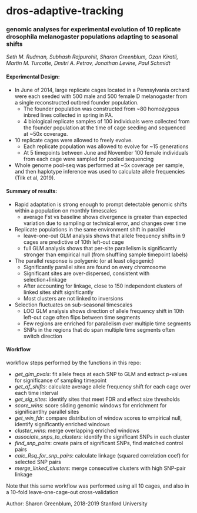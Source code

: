# dros-adaptive-tracking

### genomic analyses for experimental evolution of 10 replicate drosophila melanogaster populations adapting to seasonal shifts

_Seth M. Rudman, Subhash Rajpurohit, Sharon Greenblum, Ozan Kiratli, Martin M. Turcotte, Dmitri A. Petrov, Jonathan Levine, Paul Schmidt_

#### Experimental Design:
+ In June of 2014, large replicate cages located in a Pennsylvania orchard were each seeded with 500 male and 500 female D melanogaster from a single reconstructed outbred founder population. 
  + The founder population was constructed from ~80 homozygous inbred lines collected in spring in PA.
  + 4 biological replicate samples of 100 individuals were collected from the founder population at the time of cage seeding and sequenced at ~50x coverage.
+ 10 replicate cages were allowed to freely evolve.
  + Each replicate population was allowed to evolve for ~15 generations
  + At 5 timepoints between June and November 100 female individuals from each cage were sampled for pooled sequencing 
+ Whole genome pool-seq was performed at ~5x coverage per sample, and then haplotype inference was used to calculate allele frequencies (Tilk et al, 2019).

#### Summary of results:
+ Rapid adaptation is strong enough to prompt detectable genomic shifts within a population on monthly timescales
  + average Fst vs baseline shows divergence is greater than expected variation due to sampling or technical error, and changes over time
+ Replicate populations in the same environment shift in parallel
  + leave-one-out GLM analysis shows that allele frequency shifts in 9 cages are predictive of 10th left-out cage 
  + full GLM analysis shows that per-site parallelism is significantly stronger than empirical null (from shuffling sample timepoint labels)
+ The parallel response is polygenic (or at least oligogenic)
  + Significantly parallel sites are found on every chromosome
  + Significant sites are over-dispersed, consistent with selection+linkage
  + After accounting for linkage, close to 150 independent clusters of linked sites shift significantly 
  + Most clusters are not linked to inversions
+ Selection fluctuates on sub-seasonal timescales
  + LOO GLM analysis shows direction of allele frequency shift in 10th left-out cage often flips between time segments
  + Few regions are enriched for parallelism over multiple time segments
  + SNPs in the regions that do span multiple time segments often switch direction
  
#### Workflow
workflow steps performed by the functions in this repo:  
+  _get_glm_pvals_: fit allele freqs at each SNP to GLM and extract p-values for significance of sampling timepoint  
+  _get_af_shifts_: calculate average allele frequency shift for each cage over each time interval
+  _get_sig_sites_: identify sites that meet FDR and effect size thresholds  
+  _score_wins_: score sliding genomic windows for enrichment for significantlhy parallel sites  
+  _get_win_fdr_: compare distribution of window scores to empirical null, identify significantly enriched windows  
+  _cluster_wins_: merge overlapping enriched windows  
+  _associate_snps_to_clusters_: identify the significant SNPs in each cluster  
+  _find_snp_pairs_: create pairs of significant SNPs, find matched control pairs  
+  _calc_Rsq_for_snp_pairs_: calculate linkage (squared correlation coef) for selected SNP pairs  
+  _merge_linked_clusters_: merge consecutive clusters with high SNP-pair linkage  
  
Note that this same workflow was performed using all 10 cages, and also in a 10-fold leave-one-cage-out cross-validation

  
Author: Sharon Greenblum, 2018-2019 Stanford University

